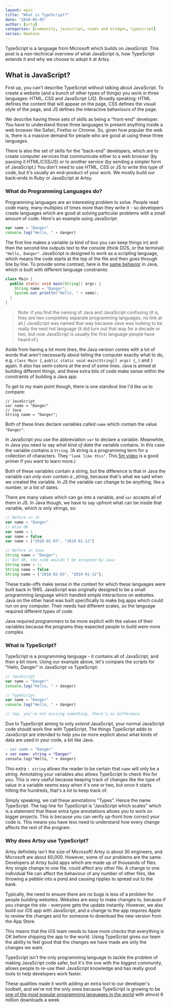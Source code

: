 ```yaml
---
layout: epic
title: "What is TypeScript?"
date: "2019-05-05"
author: [orta]
categories: [community, javascript, roads and bridges, typescript]
series: Omakase
---
```


TypeScript is a language from Microsoft which builds on JavaScript. This post is a non-technical overview of what
JavaScript is, how TypeScript extends it and why we choose to adopt it at Artsy.

<!-- more -->

## What is JavaScript?

First up, you can't describe TypeScript without talking about JavaScript. To create a website (and a bunch of other
types of things) you work in three languages: HTML, CSS and JavaScript (JS). Broadly speaking: HTML defines the
content that will appear on the page, CSS defines the visual style of the page, and JS defines the interactive
behaviours of the page.

We describe having these sets of skills as being a "front-end" developer. You have to understand those three
languages to present anything inside a web browser like Safari, Firefox or Chrome. So, given how popular the web
is, there is a massive demand for people who are good at using these three languages.

There is also the set of skills for the "back-end" developers, which are to create computer services that
communicate either to a web browser (by passing it HTML/CSS/JS) or to another service (by sending a simpler form of
JavaScript.) You don't need to use HTML, CSS or JS to write this type of code, but it's usually an end-product of
your work. We mostly build our back-ends in Ruby or JavaScript at Artsy.

### What do Programming Languages do?

Programming languages are an interesting problem to solve. People read code many, many multiples of times more than
they write it - so developers create languages which are good at solving particular problems with a small amount of
code. Here's an example using JavaScript:

```js
var name = "Danger"
console.log("Hello, " + danger)
```

The first line makes a variable (a kind of box you can keep things in) and then the second line outputs text to the
console (think DOS, or the terminal) `"Hello, Danger"`. JavaScript is designed to work as a scripting language,
which means the code starts at the top of the file and then goes through line by line. To provide some contrast,
here is the [same behavior](https://repl.it/repls/VioletredGlisteningInfo) in Java, which is built with different
language constraints:

```java
class Main {
  public static void main(String[] args) {
    String name = "Danger";
    System.out.println("Hello, " + name);
  }
}
```

> Note: if you find the naming of Java and JavaScript confusing (it is, they are two completely separate
> programming languages, no link at all.) JavaScript was named that way because Java was looking to be really the
> next hot language (it did turn out that way for a decade or two, but now JavaScript is usually the first language
> people have heard of.)

Aside from having a lot more lines, the Java version comes with a lot of words that aren't necessarily about
telling the computer exactly what to do, e.g. `class Main {`, `public static void main(String[] args) {`, `}` and
`}` again. It also has semi-colons at the end of some lines. Java is aimed at building different things, and these
extra bits of code make sense within the constraints of building a Java app.

To get to my main point though, there is one standout line I'd like us to compare:

```
// JavaScript
var name = "Danger"
// Java
String name = "Danger";
```

Both of these lines declare variables called `name` which contain the value `"Danger"`.

In JavaScript you use the abbreviation `var` to declare a variable. Meanwhile, in Java you need to say _what kind
of data_ the variable contains. In this case the variable contains a `String`. (A string is a programming term for
a collection of characters. They `"look like this"`. This [5m video](https://www.youtube.com/watch?v=czTWbdwbt7E)
is a good primer if you want to learn more.)

Both of these variables contain a string, but the difference is that in Java the variable can _only ever contain a
\_string_, because that's what we said when we created the variable. In JS the variable can change to be
_anything_, like a number, or a list of dates.

There are many values which can go into a variable, and `var` accepts all of them in JS. In Java though, we have to
say upfront what can be inside that variable, which is only strings, so:

```js
// Before in JS
var name = "Danger"
// Also OK
var name = 1
var name = false
var name = ["2018-02-03", "2019-01-12"]

// Before in Java
String name = "Danger";
// Not OK, the code wouldn't be accepted by Java
String name = 1;
String name = false
String name = {"2018-02-03", "2019-01-12"};
```

These trade-offs make sense in the context for which these languages were built back in 1995. JavaScript was
originally designed to be a small programming language which handled simple interactions on websites. Java on the
other hand was built specifically to make big apps which could run on any computer. Their needs had different
scales, so the language required different types of code.

Java required programmers to be more explicit with the values of their variables because the programs they expected
people to build were more complex.

### What is TypeScript?

TypeScript is a programming language - it contains all of JavaScript, and then a bit more. Using our example above,
let's compare the scripts for "Hello, Danger" in JavaScript vs TypeScript:

```js
// JavaScript
var name = "Danger"
console.log("Hello, " + danger)

// TypeScript
var name = "Danger"
console.log("Hello, " + danger)

// Yep, you're not missing something, there's no difference
```

Due to TypeScript aiming to only _extend_ JavaScript, your normal JavaScript code should work fine with TypeScript.
The things TypeScript adds to JavaScript are intended to help you be more explicit about what kinds of data are
used in your code, a bit like Java.

```diff
- var name = "Danger"
+ var name: string = "Danger"
console.log("Hello, " + danger)
```

This extra `: string` allows the reader to be certain that `name` will only be a string. Annotating your variables
also allows TypeScript to check this for you. This is very useful because keeping track of changes like the type of
value in a variable seems easy when it's one or two, but once it starts hitting the hundreds, that's a lot to keep
track of.

Simply speaking, we call these annotations "Types". Hence the name <i>Type</i>Script. The tag-line for TypeScript
is "JavaScript which scales" which is a statement that these extra type annotations allows you to work on bigger
projects. This is because you can verify up-front how correct your code is. This means you have less need to
understand how every change affects the rest of the program.

### Why does Artsy use TypeScript?

Artsy definitely isn't the size of Microsoft! Artsy is about 30 engineers, and Microsoft are about 60,000. However,
some of our problems are the same. Developers at Artsy build apps which are made up of thousands of files. Any
single change to one file, could affect any other file. A change to one individual file can affect the behaviour of
any number of other files, like throwing a pebble into a pond and causing ripples to spread out to the bank.

Typically, the need to ensure there are no bugs is less of a problem for people building websites. Websites are
easy to make changes to, because if you change the site - everyone gets the update instantly. However, we also
build our iOS app with JavaScript, and a change to the app requires Apple to review the changes and for someone to
download the new version from the App Store.

This means that the iOS team needs to have more checks that everything is OK before shipping the app to the world.
Using TypeScript gives our team the ability to feel good that the changes we have made are only the changes we
want.

TypeScript isn't the only programming language to tackle the problem of making JavaScript code safer, but it's the
one with the biggest community, allows people to re-use their JavaScript knowledge and has really good tools to
help developers work faster.

These qualities made it worth adding an extra tool to our developer's toolbelt, and we're not the only ones because
TypeScript is growing to be [one of the most popular programming languages in the world][wired] with almost 6
million downloads a week.

[intro_peril]: /blog/2017/09/04/Introducing-Peril/
[peril_readme]: https://github.com/artsy/README/blob/master/culture/peril.md
[settings-contrib]: https://github.com/artsy/peril-settings/graphs/contributors
[peril]: https://github.com/danger/peril
[wired]: https://www.wired.com/story/typescript-microsoft-javascript-alternative-most-popular
